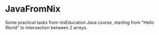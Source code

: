 # JavaFromNix
Some practical tasks from nixEducation Java course, starting from "Hello World" to Intersection between 2 arreys.
